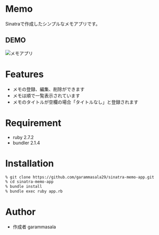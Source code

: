 # Memo
 Sinatraで作成したシンプルなメモアプリです。

## DEMO
![メモアプリ](https://user-images.githubusercontent.com/69446373/127438148-e865720d-0181-43a5-9a62-d90e2f8e05a0.gif)

# Features

- メモの登録、編集、削除ができます
- メモは順で一覧表示されています
- メモのタイトルが空欄の場合「タイトルなし」と登録されます

# Requirement

* ruby    2.7.2
* bundler 2.1.4

# Installation

```bash
% git clone https://github.com/garammasala29/sinatra-memo-app.git
% cd sinatra-memo-app
% bundle install
% bundle exec ruby app.rb
```

# Author

* 作成者 garammasala

